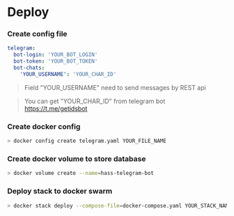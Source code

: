 # Deploy
### Create config file

```yaml
telegram:
  bot-login: 'YOUR_BOT_LOGIN'
  bot-token: 'YOUR_BOT_TOKEN'
  bot-chats:
    'YOUR_USERNAME': 'YOUR_CHAR_ID'
```

> Field "YOUR_USERNAME" need to send messages by REST api

> You can get "YOUR_CHAR_ID" from telegram bot https://t.me/getidsbot 

### Create docker config

```bash
> docker config create telegram.yaml YOUR_FILE_NAME
```

### Create docker volume to store database

```bash
> docker volume create --name=hass-telegram-bot
```

### Deploy stack to docker swarm

```bash
> docker stack deploy --compose-file=docker-compose.yaml YOUR_STACK_NAME
```

